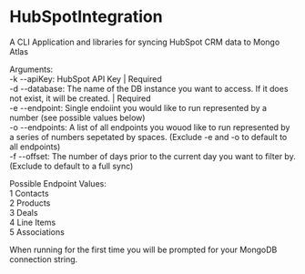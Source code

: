 # HubSpotIntegration  
A CLI Application and libraries for syncing HubSpot CRM data to Mongo Atlas  
  
Arguments:  
    -k --apiKey: HubSpot API Key | Required  
    -d --database: The name of the DB instance you want to access. If it does not exist, it will be created. | Required  
    -e --endpoint: Single endoiint you would like to run represented by a number (see possible values below)  
    -o --endpoints: A list of all endpoints you wouod like to run represented by a series of numbers sepetated by spaces. (Exclude -e and -o to default to all endpoints)  
    -f --offset: The number of days prior to the current day you want to filter by. (Exclude to default to a full sync)  
  
Possible Endpoint Values:  
    1 Contacts  
    2 Products  
    3 Deals  
    4 Line Items  
    5 Associations  

When running for the first time you will be prompted for your MongoDB 
connection string.     
